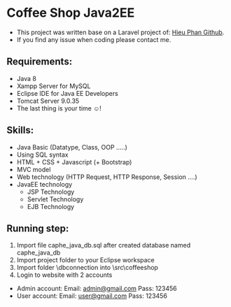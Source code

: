 # Coffee Shop Java2EE
- This project was written base on a Laravel project of: [Hieu Phan Github](https://github.com/hieuphanuit/Quan_Ly_Quan_Cafe).
- If you find any issue when coding please contact me.

## Requirements:
- Java 8
- Xampp Server for MySQL
- Eclipse IDE for Java EE Developers
- Tomcat Server 9.0.35
- The last thing is your time :relaxed:!

## Skills:
- Java Basic (Datatype, Class, OOP .....)
- Using SQL syntax 
- HTML + CSS + Javascript (+ Bootstrap)
- MVC model
- Web technology (HTTP Request, HTTP Response, Session ....)
- JavaEE technology
  - JSP Technology
  - Servlet Technology
  - EJB Technology

## Running step:
1. Import file caphe_java_db.sql after created database named caphe_java_db
2. Import project folder to your Eclipse workspace
3. Import folder \dbconnection into \src\coffeeshop
4. Login to website with 2 accounts
- Admin account: Email: admin@gmail.com Pass: 123456
- User account: Email: user@gmail.com Pass: 123456
